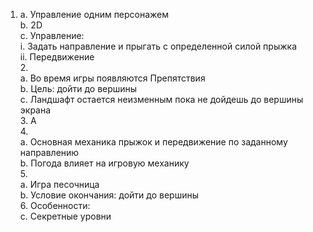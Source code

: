   1.   
		a. Управление одним персонажем  
		b. 2D  
		c. Управление:  
			i. Задать направление и прыгать с определенной силой прыжка  
			ii. Передвижение  
	2.   
		a. Во время игры появляются Препятствия   
		b. Цель: дойти до вершины  
		c. Ландшафт остается неизменным пока не дойдешь до вершины экрана  
	3. А  
	4.   
		a. Основная механика прыжок и передвижение по заданному направлению  
		b. Погода влияет на игровую механику  
	5.   
		a. Игра песочница   
		b. Условие окончания: дойти до вершины  
	6. Особенности:  
    с. Секретные уровни   
